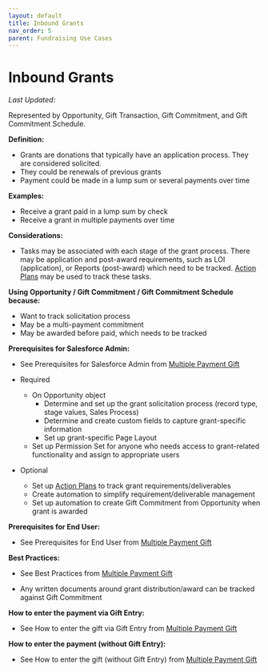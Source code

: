 ```yaml
---
layout: default
title: Inbound Grants
nav_order: 5
parent: Fundraising Use Cases
---
```


# Inbound Grants
*Last Updated:*

Represented by Opportunity, Gift Transaction, Gift Commitment, and Gift Commitment Schedule. 

**Definition:**



* Grants are donations that typically have an application process. They are considered solicited. 
* They could be renewals of previous grants
* Payment could be made in a lump sum or several payments over time

**Examples:**



* Receive a grant paid in a lump sum by check
* Receive a grant in multiple payments over time

**Considerations:**



* Tasks may be associated with each stage of the grant process. There may be application and post-award requirements, such as LOI (application), or Reports (post-award) which need to be tracked. [Action Plans](https://help.salesforce.com/s/articleView?id=sf.fsc_action_plans.htm&type=5) may be used to track these tasks.

**Using Opportunity / Gift Commitment / Gift Commitment Schedule because:**



* Want to track solicitation process
* May be a multi-payment commitment
* May be awarded before paid, which needs to be tracked

**Prerequisites for Salesforce Admin:**



* See Prerequisites for Salesforce Admin from [Multiple Payment Gift](use-cases-multiple-payment-gift.md)

* Required
    * On Opportunity object
        * Determine and set up the grant solicitation process (record type, stage values, Sales Process)
        * Determine and create custom fields to capture grant-specific information
        * Set up grant-specific Page Layout
    * Set up Permission Set for anyone who needs access to grant-related functionality and assign to appropriate users
* Optional
    * Set up [Action Plans](https://help.salesforce.com/s/articleView?id=sf.fsc_action_plans.htm&type=5) to track grant requirements/deliverables
    * Create automation to simplify requirement/deliverable management
    * Set up automation to create Gift Commitment from Opportunity when grant is awarded

**Prerequisites for End User:**



* See Prerequisites for End User from [Multiple Payment Gift](use-cases-multiple-payment-gift.md)


**Best Practices:**



* See Best Practices from [Multiple Payment Gift](use-cases-multiple-payment-gift.md)

* Any written documents around grant distribution/award can be tracked against Gift Commitment

**How to enter the payment via Gift Entry:**



* See How to enter the gift via Gift Entry from [Multiple Payment Gift](use-cases-multiple-payment-gift.md)


**How to enter the payment (without Gift Entry):**



* See How to enter the gift (without Gift Entry) from [Multiple Payment Gift](use-cases-multiple-payment-gift.md)


